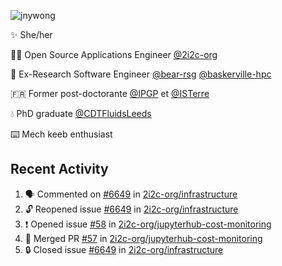 ![jnywong](https://readme-typing-svg.demolab.com/?font=Intel+One+Mono&size=36&duration=3000&pause=1000&color=6bc46d&vCenter=true&width=170&lines=jnywong)

✨ She/her

👩‍💻 Open Source Applications Engineer [@2i2c-org](https://2i2c.org/)

🐻 Ex-Research Software Engineer [@bear-rsg](https://github.com/bear-rsg) [@baskerville-hpc](https://github.com/baskerville-hpc) 

🇫🇷 Former post-doctorante [@IPGP](https://github.com/IPGP) et [@ISTerre](https://www.isterre.fr/) 

💧 PhD graduate [@CDTFluidsLeeds](https://fluid-dynamics.leeds.ac.uk/) 

⌨️ Mech keeb enthusiast 

## Recent Activity 

<!--START_SECTION:activity-->
1. 🗣 Commented on [#6649](https://github.com/2i2c-org/infrastructure/issues/6649#issuecomment-3352981610) in [2i2c-org/infrastructure](https://github.com/2i2c-org/infrastructure)
2. 🔓 Reopened issue [#6649](https://github.com/2i2c-org/infrastructure/issues/6649) in [2i2c-org/infrastructure](https://github.com/2i2c-org/infrastructure)
3. ❗ Opened issue [#58](https://github.com/2i2c-org/jupyterhub-cost-monitoring/issues/58) in [2i2c-org/jupyterhub-cost-monitoring](https://github.com/2i2c-org/jupyterhub-cost-monitoring)
4. 🎉 Merged PR [#57](https://github.com/2i2c-org/jupyterhub-cost-monitoring/pull/57) in [2i2c-org/jupyterhub-cost-monitoring](https://github.com/2i2c-org/jupyterhub-cost-monitoring)
5. 🔒 Closed issue [#6649](https://github.com/2i2c-org/infrastructure/issues/6649) in [2i2c-org/infrastructure](https://github.com/2i2c-org/infrastructure)
<!--END_SECTION:activity-->
